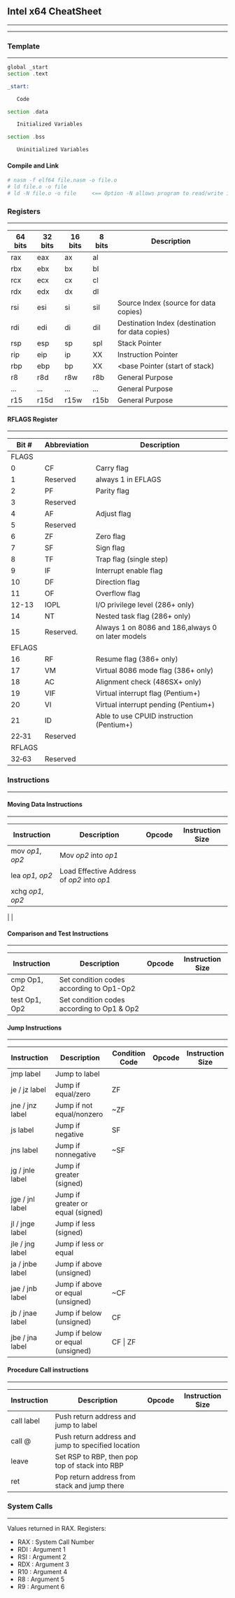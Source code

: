## Intel x64 CheatSheet
---
---
### Template
---
```asm
global _start
section .text

_start:

   Code

section .data

   Initialized Variables

section .bss

   Uninitialized Variables
```
#### Compile and Link
```bash
# nasm -f elf64 file.nasm -o file.o
# ld file.o -o file
# ld -N file.o -o file     <== Option -N allows program to read/write in .text
```

### Registers
---

| 64 bits | 32 bits | 16 bits | 8 bits | Description |
|---------|---------|---------|--------|-------------|
| rax | eax | ax | al | |
| rbx | ebx | bx | bl | |
| rcx | ecx | cx | cl | |
| rdx | edx | dx | dl | |
| rsi | esi | si | sil| Source Index (source for data copies) |
| rdi | edi | di | dil | Destination Index (destination for data copies) |
| rsp | esp | sp | spl | Stack Pointer |
| rip | eip | ip | XX | Instruction Pointer |
| rbp | ebp | bp | XX | <base Pointer (start of stack) |
| r8 | r8d | r8w | r8b | General Purpose |
| ... | ... | ... | ... | General Purpose |
| r15 | r15d | r15w | r15b | General Purpose |

#### RFLAGS Register
---
| Bit #	| Abbreviation | Description	|
|-------|--------------|--------------|
| FLAGS |
| 0	| CF | Carry flag	|
| 1	| Reserved | always 1 in EFLAGS	| 
| 2	|	PF | Parity flag |	
| 3	| Reserved |	 
| 4	| AF | Adjust flag |	
| 5	| Reserved | 
| 6	| ZF | Zero flag |	
| 7	| SF | Sign flag |	
| 8	| TF | Trap flag (single step) |	
| 9	| IF | Interrupt enable flag |	
| 10 | DF	| Direction flag |	
| 11 | OF	| Overflow flag |	
| 12-13 | IOPL | I/O privilege level (286+ only) |
| 14 | NT	| Nested task flag (286+ only) |
| 15 | Reserved. | Always 1 on 8086 and 186,always 0 on later models |	 
| EFLAGS |
| 16 | RF	| Resume flag (386+ only) |	
| 17 | VM	| Virtual 8086 mode flag (386+ only) |	
| 18 | AC	| Alignment check (486SX+ only) |	
| 19 | VIF | Virtual interrupt flag (Pentium+) |	
| 20 | VI | 	Virtual interrupt pending (Pentium+) |	
| 21 | ID	| Able to use CPUID instruction (Pentium+) |	
| 22‑31 | Reserved |
| RFLAGS |
| 32‑63	| Reserved | 

### Instructions
---

#### Moving Data Instructions
---
| Instruction | Description | Opcode | Instruction Size |
|-------------|-------------|--------|------------------|
| mov _op1, op2_ | Mov _op2_ into _op1_ |
| lea _op1, op2_ | Load Effective Address of _op2_ into _op1_ |
| xchg _op1, op2_ | 
|
|

#### Comparison and Test Instructions
---
| Instruction | Description | Opcode | Instruction Size |
|-------------|-------------|--------|------------------|
| cmp Op1, Op2 | Set condition codes according to Op1-Op2 |
| test Op1, Op2 | Set condition codes according to Op1 & Op2 |

#### Jump Instructions
---

| Instruction | Description | Condition Code | Opcode | Instruction Size |
|-------------|-------------|----------------|--------|------------------|
| jmp label | Jump to label |
| je / jz label | Jump if equal/zero | ZF |
| jne / jnz label | Jump if not equal/nonzero | ~ZF |
| js label | Jump if negative | SF |
| jns label | Jump if nonnegative | ~SF |
| jg / jnle label | Jump if greater (signed) |
| jge / jnl label | Jump if greater or equal (signed) |
| jl / jnge label | Jump if less (signed) |
| jle / jng label | Jump if less or equal |
| ja / jnbe label |Jump if above (unsigned) |
| jae / jnb label | Jump if above or equal (unsigned) | ~CF |
| jb / jnae label | Jump if below (unsigned) | CF |
| jbe / jna label | Jump if below or equal (unsigned) | CF \| ZF |

#### Procedure Call instructions
---
| Instruction | Description | Opcode | Instruction Size | 
|-------------|-------------|--------|------------------|
| call label | Push return address and jump to label | 
| call @ |Push return address and jump to specified location |
| leave | Set RSP to RBP, then pop top of stack into RBP |
| ret | Pop return address from stack and jump there |


### System Calls
---
Values returned in RAX.
Registers:
- RAX : System Call Number
- RDI : Argument 1
- RSI : Argument 2
- RDX : Argument 3
- R10 : Argument 4
- R8 : Argument 5
- R9 : Argument 6







